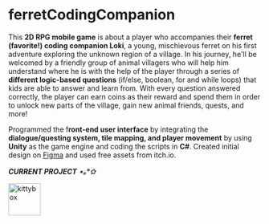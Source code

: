 # ferretCodingCompanion
This **2D RPG mobile game** is about a player who accompanies their **ferret (favorite!) coding companion Loki**, a young, mischievous ferret on his first adventure exploring the unknown region of a village. In his journey, he'll be welcomed by a friendly group of animal villagers who will help him understand where he is with the help of the player through a series of **different logic-based questions** (if/else, boolean, for and while loops) that kids are able to answer and learn from. With every question answered correctly, the player can earn coins as their reward and spend them in order to unlock new parts of the village, gain new animal friends, quests, and more! 


Programmed the f**ront-end user interface** by integrating the **dialogue/questing system, tile mapping, and player movement** by using **Unity** as the game engine and coding the scripts in **C#**. Created initial design on [Figma](https://figma.fun/hXPzgq) and used free assets from itch.io.

*****CURRENT PROJECT ⋆｡°✩***** 

<a href="https://emoji.gg/emoji/7027-kittybox"><img src="https://cdn3.emoji.gg/emojis/7027-kittybox.png" width="64px" height="64px" alt="kittybox"></a>
